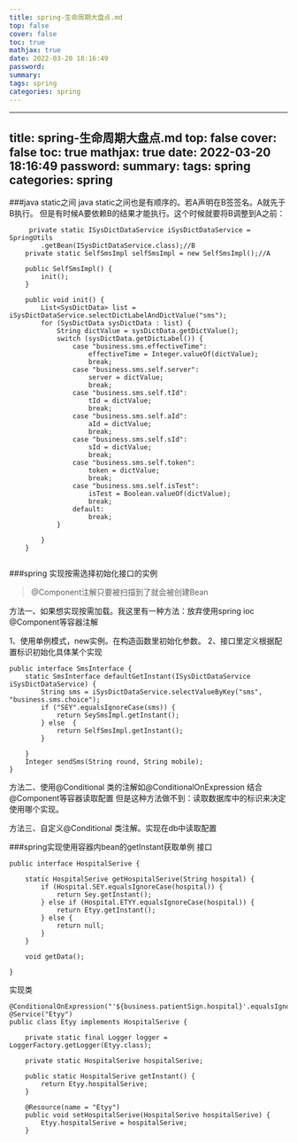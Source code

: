```yaml
---
title: spring-生命周期大盘点.md
top: false
cover: false
toc: true
mathjax: true
date: 2022-03-20 18:16:49
password:
summary:
tags: spring
categories: spring
---
```

---
title: spring-生命周期大盘点.md
top: false
cover: false
toc: true
mathjax: true
date: 2022-03-20 18:16:49
password:
summary:
tags: spring
categories: spring
---
###java static之间
java static之间也是有顺序的。若A声明在B签签名。A就先于B执行。
但是有时候A要依赖B的结果才能执行。这个时候就要将B调整到A之前：
~~~
     private static ISysDictDataService iSysDictDataService = SpringUtils
        .getBean(ISysDictDataService.class);//B
    private static SelfSmsImpl selfSmsImpl = new SelfSmsImpl();//A

    public SelfSmsImpl() {
        init();
    }

    public void init() {
        List<SysDictData> list = iSysDictDataService.selectDictLabelAndDictValue("sms");
        for (SysDictData sysDictData : list) {
            String dictValue = sysDictData.getDictValue();
            switch (sysDictData.getDictLabel()) {
                case "business.sms.effectiveTime":
                    effectiveTime = Integer.valueOf(dictValue);
                    break;
                case "business.sms.self.server":
                    server = dictValue;
                    break;
                case "business.sms.self.tId":
                    tId = dictValue;
                    break;
                case "business.sms.self.aId":
                    aId = dictValue;
                    break;
                case "business.sms.self.sId":
                    sId = dictValue;
                    break;
                case "business.sms.self.token":
                    token = dictValue;
                    break;
                case "business.sms.self.isTest":
                    isTest = Boolean.valueOf(dictValue);
                    break;
                default:
                    break;
            }

        }
    }


~~~

###spring 实现按需选择初始化接口的实例
>@Component注解只要被扫描到了就会被创建Bean

方法一、如果想实现按需加载。我这里有一种方法：放弃使用spring ioc @Component等容器注解

1、使用单例模式，new实例。在构造函数里初始化参数。
2、接口里定义根据配置标识初始化具体某个实现

~~~
public interface SmsInterface {
    static SmsInterface defaultGetInstant(ISysDictDataService iSysDictDataService) {
        String sms = iSysDictDataService.selectValueByKey("sms", "business.sms.choice");
        if ("SEY".equalsIgnoreCase(sms)) {
            return SeySmsImpl.getInstant();
        } else  {
            return SelfSmsImpl.getInstant();
        }

    }
    Integer sendSms(String round, String mobile);
}
~~~

方法二、使用@Conditional 类的注解如@ConditionalOnExpression 结合@Component等容器读取配置
但是这种方法做不到：读取数据库中的标识来决定使用哪个实现。

方法三、自定义@Conditional 类注解。实现在db中读取配置


###spring实现使用容器内bean的getInstant获取单例
接口
~~~
public interface HospitalSerive {

    static HospitalSerive getHospitalSerive(String hospital) {
        if (Hospital.SEY.equalsIgnoreCase(hospital)) {
            return Sey.getInstant();
        } else if (Hospital.ETYY.equalsIgnoreCase(hospital)) {
            return Etyy.getInstant();
        } else {
            return null;
        }
    }

    void getData();

}
~~~

实现类
~~~
@ConditionalOnExpression("'${business.patientSign.hospital}'.equalsIgnoreCase('ETYY')")
@Service("Etyy")
public class Etyy implements HospitalSerive {

    private static final Logger logger = LoggerFactory.getLogger(Etyy.class);

    private static HospitalSerive hospitalSerive;

    public static HospitalSerive getInstant() {
        return Etyy.hospitalSerive;
    }

    @Resource(name = "Etyy")
    public void setHospitalSerive(HospitalSerive hospitalSerive) {
        Etyy.hospitalSerive = hospitalSerive;
    }

~~~
